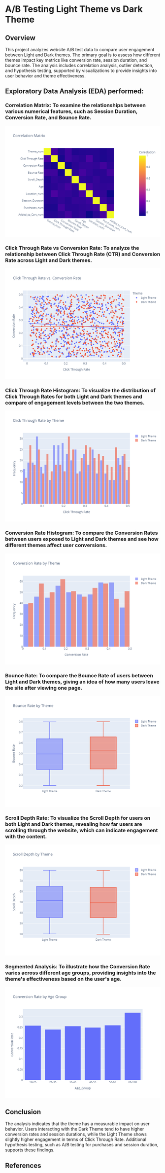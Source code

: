 # A/B Testing Light Theme vs Dark Theme

## Overview

This project analyzes website A/B test data to compare user engagement between Light and Dark themes. The primary goal is to assess how different themes impact key metrics like conversion rate, session duration, and bounce rate. The analysis includes correlation analysis, outlier detection, and hypothesis testing, supported by visualizations to provide insights into user behavior and theme effectiveness.

## Exploratory Data Analysis (EDA) performed:

### Correlation Matrix: To examine the relationships between various numerical features, such as Session Duration, Conversion Rate, and Bounce Rate.

![Correlation Matrix](output/Correlation_Matrix.png)

### Click Through Rate vs Conversion Rate: To analyze the relationship between Click Through Rate (CTR) and Conversion Rate across Light and Dark themes.

![Click Through Rate VS Conversion Rate](output/Click_through_rate_vs_Conversion_rate.png)

### Click Through Rate Histogram: To visualize the distribution of Click Through Rates for both Light and Dark themes and compare of engagement levels between the two themes.

![Click Through Rate by Theme](output/Click_Through_Rate_by_Theme.png)

### Conversion Rate Histogram: To compare the Conversion Rates between users exposed to Light and Dark themes and see how different themes affect user conversions.

![Conversion Rate by Theme](output/Conversion_Rate_by_Theme.png)

### Bounce Rate: To compare the Bounce Rate of users between Light and Dark themes, giving an idea of how many users leave the site after viewing one page.

![Bounce Rate by Theme](output/Bounce_Rate_by_Theme.png)

### Scroll Depth Rate: To visualize the Scroll Depth for users on both Light and Dark themes, revealing how far users are scrolling through the website, which can indicate engagement with the content.

![Scroll Depth Rate by Theme](output/Scroll_Depth_Rate_by_Theme.png)

### Segmented Analysis: To illustrate how the Conversion Rate varies across different age groups, providing insights into the theme's effectiveness based on the user's age.

![Conversion Rate by Age Group](output/Conversion_rate_by_Age_Group.png)

## Conclusion

The analysis indicates that the theme has a measurable impact on user behavior. Users interacting with the Dark Theme tend to have higher conversion rates and session durations, while the Light Theme shows slightly higher engagement in terms of Click Through Rate. Additional hypothesis testing, such as A/B testing for purchases and session duration, supports these findings.

## References
